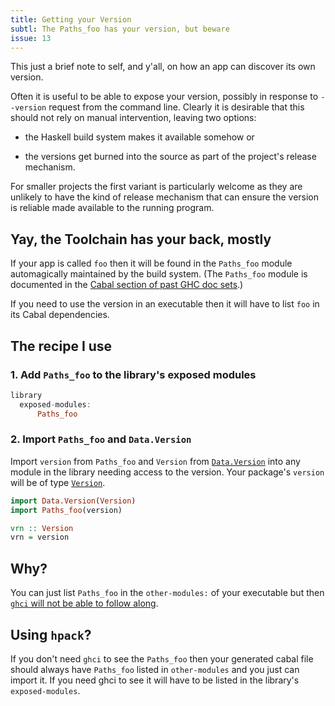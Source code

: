 ```yaml
---
title: Getting your Version
subtl: The Paths_foo has your version, but beware
issue: 13
---
```


This just a brief note to self, and y'all, on how an app can discover its own
version.

Often it is useful to be able to expose your version, possibly in response to
`--version` request from the command line. Clearly it is desirable that this
should not rely on manual intervention, leaving two options:

  * the Haskell build system makes it available somehow or

  * the versions get burned into the source as part of the project's release
    mechanism.

For smaller projects the first variant is particularly welcome as they are
unlikely to have the kind of release mechanism that can ensure the version is
reliable made available to the running program.

## Yay, the Toolchain has your back, mostly

If your app is called `foo` then it will be found in the `Paths_foo` module
automagically maintained by the build system. (The `Paths_foo` module is
documented in the [Cabal section of past GHC doc
sets](https://downloads.haskell.org/~ghc/7.0.3/docs/html/Cabal/authors.html#paths-module).)

If you need to use the version in an executable then it will have to list `foo`
in its Cabal dependencies.

## The recipe I use

### 1. Add `Paths_foo` to the library's exposed modules

```haskell
library
  exposed-modules:
      Paths_foo
```

### 2. Import `Paths_foo` and `Data.Version`

Import `version` from `Paths_foo` and `Version` from
[`Data.Version`](https://hackage.haskell.org/package/base-4.12.0.0/docs/Data-Version.html)
into any module in the library needing access to the version. Your package's
`version` will be of type
[`Version`](https://hackage.haskell.org/package/base-4.12.0.0/docs/Data-Version.html#t:Version).

```haskell
import Data.Version(Version)
import Paths_foo(version)

vrn :: Version
vrn = version
```

## Why?

You can just list `Paths_foo` in the `other-modules:` of your executable but
then [`ghci` will not be able to follow
along](https://stackoverflow.com/questions/21588500/haskell-cabal-package-cant-find-paths-module).

## Using `hpack`?

If you don't need `ghci` to see the `Paths_foo` then your generated cabal file
should always have `Paths_foo` listed in `other-modules` and you just can import
it. If you need ghci to see it will have to be listed in the library's
`exposed-modules`.
